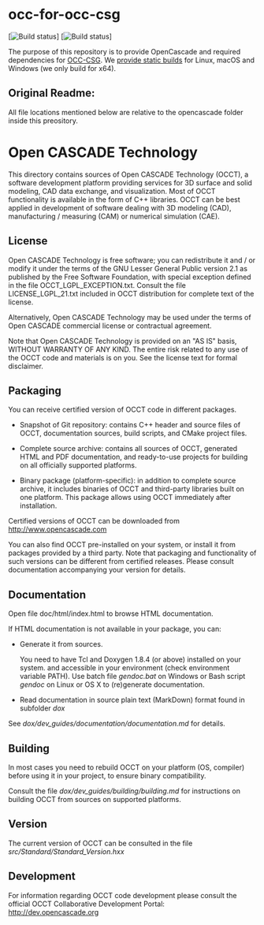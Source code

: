 # occ-for-occ-csg

[![Build status](https://travis-ci.org/miho/occ-for-occ-csg.svg?branch=master)]
[![Build status](https://ci.appveyor.com/api/projects/status/30p27ltwtdo4360c/branch/master?svg=true)]

The purpose of this repository is to provide OpenCascade and required dependencies for [OCC-CSG](https://github.com/miho/OCC-CSG). We [provide static builds](https://github.com/miho/occ-for-occ-csg/releases) for Linux, macOS and Windows (we only build for x64).



## Original Readme:

All file locations mentioned below are relative to the opencascade folder inside this preository.

Open CASCADE Technology
=======================

This directory contains sources of Open CASCADE Technology (OCCT), a software
development platform providing services for 3D surface and solid modeling, CAD 
data exchange, and visualization. Most of OCCT functionality is available in 
the form of C++ libraries. OCCT can be best applied in development of software 
dealing with 3D modeling (CAD), manufacturing / measuring (CAM) or numerical 
simulation (CAE).

License
-------

Open CASCADE Technology is free software; you can redistribute it and / or 
modify it under the terms of the GNU Lesser General Public version 2.1 as 
published by the Free Software Foundation, with special exception defined in 
the file OCCT_LGPL_EXCEPTION.txt. Consult the file LICENSE_LGPL_21.txt included
in OCCT distribution for complete text of the license.

Alternatively, Open CASCADE Technology may be used under the terms of Open 
CASCADE commercial license or contractual agreement.

Note that Open CASCADE Technology is provided on an "AS IS" basis, WITHOUT 
WARRANTY OF ANY KIND. The entire risk related to any use of the OCCT code and 
materials is on you. See the license text for formal disclaimer.

Packaging
---------

You can receive certified version of OCCT code in different packages.

- Snapshot of Git repository: contains C++ header and source files of OCCT,
  documentation sources, build scripts, and CMake project files.

- Complete source archive: contains all sources of OCCT, generated HTML and PDF
  documentation, and ready-to-use projects for building on all officially 
  supported platforms.

- Binary package (platform-specific): in addition to complete source archive, 
  it includes binaries of OCCT and third-party libraries built on one platform. 
  This package allows using OCCT immediately after installation.

Certified versions of OCCT can be downloaded from http://www.opencascade.com

You can also find OCCT pre-installed on your system, or install it from 
packages provided by a third party. Note that packaging and functionality
of such versions can be different from certified releases. Please consult 
documentation accompanying your version for details.

Documentation
-------------

Open file doc/html/index.html to browse HTML documentation.

If HTML documentation is not available in your package, you can:

- Generate it from sources. 

  You need to have Tcl and Doxygen 1.8.4 (or above) installed on your system.
  and accessible in your environment (check environment variable PATH).
  Use batch file *gendoc.bat* on Windows or Bash script *gendoc* on Linux
  or OS X to (re)generate documentation.

- Read documentation in source plain text (MarkDown) format found in 
  subfolder *dox*

See *dox/dev_guides/documentation/documentation.md* for details.

Building
--------

In most cases you need to rebuild OCCT on your platform (OS, compiler) before
using it in your project, to ensure binary compatibility.

Consult the file *dox/dev_guides/building/building.md* for instructions on
building OCCT from sources on supported platforms.

Version
-------

The current version of OCCT can be consulted in the file
*src/Standard/Standard_Version.hxx*

Development
-----------

For information regarding OCCT code development please consult the official 
OCCT Collaborative Development Portal:
http://dev.opencascade.org

